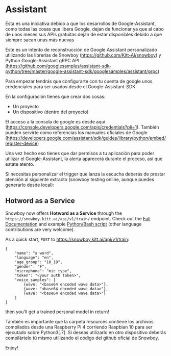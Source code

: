 # Assistant

Esta es una iniciativa debido a que los desarrollos de Google-Assistant, como todas las cosas que libera Google, dejan de funcionar ya que al cabo de unos meses sus APIs gratuitas dejan de estar disponibles debido a que siempre sacan unas más nuevas

Este es un intento de reconstrucción de Google Assistant personalizado utilizando las librerías de Snowboy (https://github.com/Kitt-AI/snowboy) y Python Google-Assistant gRPC API (https://github.com/googlesamples/assistant-sdk-python/tree/master/google-assistant-sdk/googlesamples/assistant/grpc)

Para empezar tendrás que configurarte con tu cuenta de google unos credenciales para ser usados desde el Google-Assistant-SDK

En la configuración tienes que crear dos cosas:
- Un proyecto
- Un dispositivo (dentro del proyecto)

El acceso a la consola de google es desde aquí (https://console.developers.google.com/apis/credentials?pli=1). También pueden servirte como referencias los manuales oficiales de Google (https://developers.google.com/assistant/sdk/guides/library/python/embed/register-device)

Una vez hecho eso tienes que dar permisos a tu aplicación para poder utilizar el Google-Assistant, la alerta aparecerá durante el proceso, así que estate atento.

Si necesitas personalizar el trigger que lanza la escucha deberás de prestar atención al siguiente extracto (snowboy testing online, aunque puedes generarlo desde local):

## Hotword as a Service

Snowboy now offers **Hotword as a Service** through the ``https://snowboy.kitt.ai/api/v1/train/``
endpoint. Check out the [Full Documentation](http://docs.kitt.ai/snowboy) and example [Python/Bash script](examples/REST_API) (other language contributions are very welcome).

As a quick start, ``POST`` to https://snowboy.kitt.ai/api/v1/train:

	{
	    "name": "a word",
	    "language": "en",
	    "age_group": "10_19",
	    "gender": "F",
	    "microphone": "mic type",
	    "token": "<your auth token>",
	    "voice_samples": [
	        {wave: "<base64 encoded wave data>"},
	        {wave: "<base64 encoded wave data>"},
	        {wave: "<base64 encoded wave data>"}
	    ]
	}

then you'll get a trained personal model in return!

También es importante que la carpeta resources contiene los archivos compilados desde una Raspberry Pi 4 corriendo Raspbian 10 para ser ejecutado sobre Python3[.7]. Si deseas utilizarlo en otro dispositivo deberás compilártelo tú mismo utilizando el código del github oficial de Snowboy.

Enjoy!
